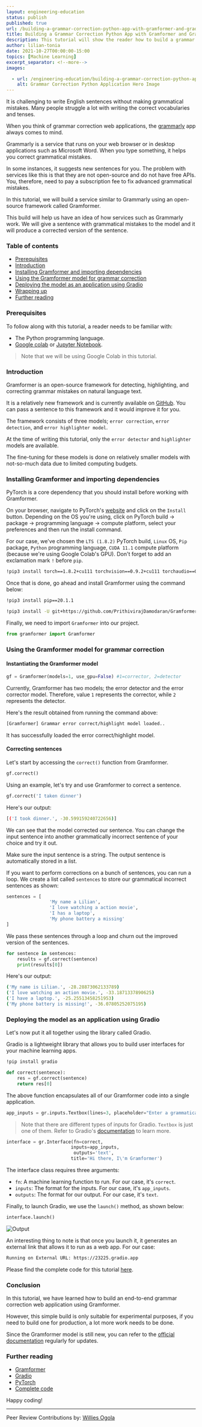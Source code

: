 ```yaml
---
layout: engineering-education
status: publish
published: true
url: /building-a-grammar-correction-python-app-with-gramformer-and-gradio/
title: Building a Grammar Correction Python App with Gramformer and Gradio
description: This tutorial will show the reader how to build a grammar correction Python application using Gramformer and Gradio.
author: lilian-tonia
date: 2021-10-27T00:00:00-15:00
topics: [Machine Learning]
excerpt_separator: <!--more-->
images:

  - url: /engineering-education/building-a-grammar-correction-python-app-with-gramformer-and-gradio/hero.png
    alt: Grammar Correction Python Application Hero Image
---
```

It is challenging to write English sentences without making grammatical mistakes. Many people struggle a lot with writing the correct vocabularies and tenses.
<!--more-->
When you think of grammar correction web applications, the [grammarly](https://app.grammarly.com/) app always comes to mind. 

Grammarly is a service that runs on your web browser or in desktop applications such as Microsoft Word. When you type something, it helps you correct grammatical mistakes. 

In some instances, it suggests new sentences for you. The problem with services like this is that they are not open-source and do not have free APIs. You, therefore, need to pay a subscription fee to fix advanced grammatical mistakes.

In this tutorial, we will build a service similar to Grammarly using an open-source framework called Gramformer. 

This build will help us have an idea of how services such as Grammarly work. We will give a sentence with grammatical mistakes to the model and it will produce a corrected version of the sentence.

### Table of contents
- [Prerequisites](#prerequisites)
- [Introduction](#introduction)
- [Installing Gramformer and importing dependencies](#installing-gramformer-and-importing-dependencies)
- [Using the Gramformer model for grammar correction](#using-the-gramformer-model-for-grammar-correction)
- [Deploying the model as an application using Gradio](#deploying-the-model-as-an-application-using-gradio)
- [Wrapping up](#wrapping-up)
- [Further reading](#further-reading)

### Prerequisites
To follow along with this tutorial, a reader needs to be familiar with:
- The Python programming language.
- [Google colab](https://research.google.com/colaboratory/) or [Jupyter Notebook](https://jupyter.org/). 

> Note that we will be using Google Colab in this tutorial.

### Introduction
Gramformer is an open-source framework for detecting, highlighting, and correcting grammar mistakes on natural language text. 

It is a relatively new framework and is currently available on [GitHub](https://github.com/PrithivirajDamodaran/Gramformer). You can pass a sentence to this framework and it would improve it for you. 

The framework consists of three models; `error correction`, `error detection`, and `error highlighter model`. 

At the time of writing this tutorial, only the `error detector` and `highlighter` models are available. 

The fine-tuning for these models is done on relatively smaller models with not-so-much data due to limited computing budgets. 

### Installing Gramformer and importing dependencies
PyTorch is a core dependency that you should install before working with Gramformer.

On your browser, navigate to PyTorch's [website](https://pytorch.org/) and click on the `Install` button. Depending on the OS you're using,  click on PyTorch build -> package -> programming language -> compute platform, select your preferences and then run the install command.  

For our case, we've chosen the `LTS (1.8.2)` PyTorch build, `Linux` OS, `Pip` package, `Python` programming language, `CUDA 11.1` compute platform (because we're using Google Colab's GPU). Don't forget to add an exclamation mark `!` before `pip`.

```bash
!pip3 install torch==1.8.2+cu111 torchvision==0.9.2+cu111 torchaudio==0.8.2 -f https://download.pytorch.org/whl/lts/1.8/torch_lts.html
```

Once that is done, go ahead and install Gramformer using the command below:

```bash
!pip3 install pip==20.1.1 

!pip3 install -U git+https://github.com/PrithivirajDamodaran/Gramformer.git
```
Finally, we need to import `Gramformer` into our project.

```python
from gramformer import Gramformer
```

### Using the Gramformer model for grammar correction

#### Instantiating the Gramformer model

```python
gf = Gramformer(models=1, use_gpu=False) #1=corrector, 2=detector
```

Currently, Gramformer has two models; the error detector and the error corrector model. Therefore, value `1` represents the corrector, while `2` represents the detector. 

Here's the result obtained from running the command above:

```bash
[Gramformer] Grammar error correct/highlight model loaded..
```

It has successfully loaded the error correct/highlight model.

#### Correcting sentences
Let's start by accessing the `correct()` function from Gramformer.

```python
gf.correct()
```

Using an example, let's try and use Gramformer to correct a sentence.

```python
gf.correct('I taken dinner')
```

Here's our output:

```bash
[('I took dinner.', -30.599159240722656)]
```

We can see that the model corrected our sentence. You can change the input sentence into another grammatically incorrect sentence of your choice and try it out. 

Make sure the input sentence is a string. The output sentence is automatically stored in a list.

If you want to perform corrections on a bunch of sentences, you can run a loop. We create a list called `sentences` to store our grammatical incorrect sentences as shown:

```python
sentences = [
                'My name a Lilian',
                'I love watching a action movie',
                'I has a laptop',
                'My phone battery a missing'
]
```

We pass these sentences through a loop and churn out the improved version of the sentences.

```python
for sentence in sentences:
    results = gf.correct(sentence)
    print(results[0])
```

Here's our output:

```bash
('My name is Lilian.', -28.28873062133789)
('I love watching an action movie.', -33.1871337890625)
('I have a laptop.', -25.25513458251953)
('My phone battery is missing!', -36.07805252075195)
```

### Deploying the model as an application using Gradio
Let's now put it all together using the library called Gradio. 

Gradio is a lightweight library that allows you to build user interfaces for your machine learning apps.

```bash
!pip install gradio
```

```python
def correct(sentence):
    res = gf.correct(sentence) 
    return res[0] 
```

The above function encapsulates all of our Gramformer code into a single application.

```python
app_inputs = gr.inputs.Textbox(lines=3, placeholder="Enter a grammatically incorrect sentence here...")
```

> Note that there are different types of inputs for Gradio. `Textbox` is just one of them. Refer to Gradio's [documentation](https://www.gradio.app/) to learn more. 

```python
interface = gr.Interface(fn=correct, 
                        inputs=app_inputs,
                         outputs='text', 
                        title='Hi there, I\'m Gramformer')
```

The interface class requires three arguments:

- `fn`: A machine learning function to run. For our case, it's `correct`.
- `inputs`: The format for the inputs. For our case, it's `app_inputs`.
- `outputs`: The format for our output. For our case, it's `text`.

Finally, to launch Gradio, we use the `launch()` method, as shown below:

```python
interface.launch()
```

![Output](/engineering-education/building-a-grammar-correction-python-app-with-gramformer-and-gradio/gramformer.png)

An interesting thing to note is that once you launch it, it generates an external link that allows it to run as a web app. For our case:

```bash
Running on External URL: https://23225.gradio.app
```

Please find the complete code for this tutorial [here](https://colab.research.google.com/drive/1sTt1R69ajgYme6LNFfEw8RYSmKRkp5vq?usp=sharing).

### Conclusion
In this tutorial, we have learned how to build an end-to-end grammar correction web application using Gramformer. 

However, this simple build is only suitable for experimental purposes, if you need to build one for production, a lot more work needs to be done. 

Since the Gramformer model is still new, you can refer to the [official documentation](https://github.com/PrithivirajDamodaran/Gramformer) regularly for updates.

### Further reading
- [Gramformer](https://github.com/PrithivirajDamodaran/Gramformer)
- [Gradio](https://www.gradio.app/)
- [PyTorch](https://pytorch.org/)
- [Complete code](https://colab.research.google.com/drive/1sTt1R69ajgYme6LNFfEw8RYSmKRkp5vq?usp=sharing)

Happy coding!

---
Peer Review Contributions by: [Willies Ogola](/engineering-education/authors/willies-ogola/)
